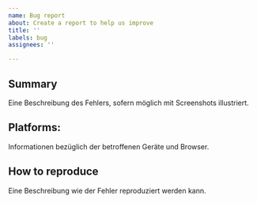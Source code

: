 ```yaml
---
name: Bug report
about: Create a report to help us improve
title: ''
labels: bug
assignees: ''

---
```


## Summary

Eine Beschreibung des Fehlers, sofern möglich mit Screenshots illustriert.

## Platforms:

Informationen bezüglich der betroffenen Geräte und Browser.

## How to reproduce

Eine Beschreibung wie der Fehler reproduziert werden kann.

